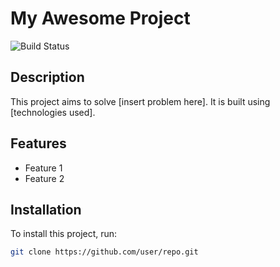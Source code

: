 # My Awesome Project

![Build Status](https://img.shields.io/badge/build-passing-brightgreen)

## Description
This project aims to solve [insert problem here]. It is built using [technologies used].

## Features
- Feature 1
- Feature 2

## Installation
To install this project, run:
```bash
git clone https://github.com/user/repo.git
